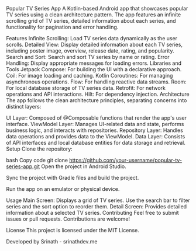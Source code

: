 Popular TV Series App
A Kotlin-based Android app that showcases popular TV series using a clean architecture pattern. The app features an infinite scrolling grid of TV series, detailed information about each series, and functionality for pagination and error handling.

Features
Infinite Scrolling: Load TV series data dynamically as the user scrolls.
Detailed View: Display detailed information about each TV series, including poster image, overview, release date, rating, and popularity.
Search and Sort: Search and sort TV series by name or rating.
Error Handling: Display appropriate messages for loading errors.
Libraries and Tools
Jetpack Compose: For building the UI with a declarative approach.
Coil: For image loading and caching.
Kotlin Coroutines: For managing asynchronous operations.
Flow: For handling reactive data streams.
Room: For local database storage of TV series data.
Retrofit: For network operations and API interactions.
Hilt: For dependency injection.
Architecture
The app follows the clean architecture principles, separating concerns into distinct layers:

UI Layer: Composed of @Composable functions that render the app's user interface.
ViewModel Layer: Manages UI-related data and state, performs business logic, and interacts with repositories.
Repository Layer: Handles data operations and provides data to the ViewModel.
Data Layer: Consists of API interfaces and local database entities for data storage and retrieval.
Setup
Clone the repository:

bash
Copy code
git clone https://github.com/your-username/popular-tv-series-app.git
Open the project in Android Studio.

Sync the project with Gradle files and build the project.

Run the app on an emulator or physical device.

Usage
Main Screen: Displays a grid of TV series. Use the search bar to filter series and the sort option to reorder them.
Detail Screen: Provides detailed information about a selected TV series.
Contributing
Feel free to submit issues or pull requests. Contributions are welcome!

License
This project is licensed under the MIT License.

Developed by
Srinath - srinathdev.me
